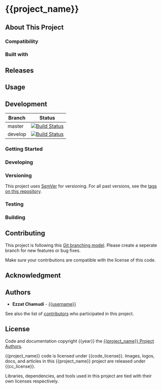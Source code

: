 # {{project_name}}

<!-- pills -->
<!-- logo -->
<!-- description -->
<!-- screenshots -->

## About This Project

### Compatibility

### Built with

## Releases

## Usage

<!-- how to use this project (as end user) -->

## Development

| Branch | Status |
| - | - |
| master | [![Build Status](https://travis-ci.org/{{travis_username}}/{{travis_repo}}.svg?branch=master)](https://travis-ci.org/{{travis_username}}/{{travis_repo}}) |
| develop | [![Build Status](https://travis-ci.org/{{travis_username}}/{{travis_repo}}.svg?branch=develop)](https://travis-ci.org/{{travis_username}}/{{travis_repo}}) |

<!-- Pre req -->

### Getting Started

### Developing

### Versioning

This project uses [SemVer](http://semver.org/) for versioning. For all past versions, see the [tags on this repository](https://github.com/{{username}}/{{repo}}/tags). 

### Testing

### Building

## Contributing

This project is following this [Git branching model](https://nvie.com/files/Git-branching-model.pdf). Please create a seperate branch for new features or bug fixes. 

Make sure your contributions are compatible with the license of this code.

## Acknowledgment

## Authors

* **Ezzat Chamudi** - [{{username}}](https://github.com/{{username}})

See also the list of [contributors](https://github.com/{{username}}/{{repo}}/graphs/contributors) who participated in this project.

## License

Code and documentation copyright {{year}} the [{{project_name}} Project Authors](https://github.com/{{username}}/{{repo}}/graphs/contributors). 

{{project_name}} code is licensed under {{code_license}}. Images, logos, docs, and articles in this {{project_name}} project are released under {{cc_license}}.

Libraries, dependencies, and tools used in this project are tied with their own licenses respectively.


<!--
Licenses list
[AGPL-3.0](https://www.gnu.org/licenses/agpl-3.0.en.html)
https://www.gnu.org/licenses/agpl-3.0.txt

[MPL-2.0](https://www.mozilla.org/en-US/MPL/2.0/)
https://www.mozilla.org/media/MPL/2.0/index.815ca599c9df.txt

[Apache-2.0](https://www.apache.org/licenses/LICENSE-2.0)
https://www.apache.org/licenses/LICENSE-2.0.txt

[CC-BY-4.0](https://creativecommons.org/licenses/by/4.0/legalcode)
https://creativecommons.org/licenses/by/4.0/legalcode.txt

[CC-BY-SA-4.0](https://creativecommons.org/licenses/by-sa/4.0/legalcode)
https://creativecommons.org/licenses/by-sa/4.0/legalcode.txt

[CC-BY-NC-SA-4.0](https://creativecommons.org/licenses/by-nc-sa/4.0/legalcode)
https://creativecommons.org/licenses/by-nc-sa/4.0/legalcode.txt

-->
